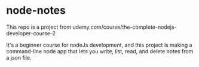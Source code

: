 # node-notes
This repo is a project from udemy.com/course/the-complete-nodejs-developer-course-2

It's a beginner course for nodeJs development, and this project is making a command-line node app that lets you write, list, read, and delete notes from a json file.
